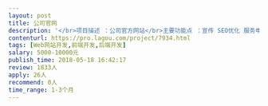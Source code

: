 ```yaml
---                
layout: post       
title: 公司官网           
description: '</br>项目描述 ：公司官方网站</br>主要功能点 ：宣传 SEO优化 服务申请</br>可参考产品 ：</br>http://www.teddymobile.cn/</br>http://haoma.sogou.com/rz/</br>http://dian.360.cn/</br>人员要求：靠谱能干。</br>'     
contenturl: https://pro.lagou.com/project/7934.html      
tags: [Web网站开发,前端开发,后端开发]            
salary: 5000-10000元          
publish_time: 2018-05-18 16:42:17         
review: 1833人                   
apply: 26人                   
recommend: 0人                   
time_range: 1-3个月              
---                 
```

